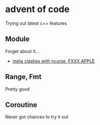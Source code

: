 # advent of code

Trying out latest c++ features

## Module

Forget about it...

- [meta clashes with ncurse, FXXX APPLE](https://github.com/ericniebler/range-v3/issues/473)

## Range, Fmt

Pretty good

## Coroutine

Never got chances to try it out
